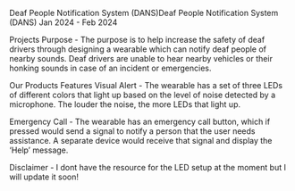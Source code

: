Deaf People Notification System (DANS)Deaf People Notification System (DANS)
Jan 2024 - Feb 2024

Projects Purpose - The purpose is to help increase the safety of deaf drivers through designing a wearable which can notify deaf people of nearby sounds. Deaf drivers are unable to hear nearby vehicles or their honking sounds in case of an incident or emergencies.

Our Products Features
Visual Alert - The wearable has a set of three LEDs of different colors that light up based on the level of noise detected by a microphone. The louder the noise, the more LEDs that light up. 

Emergency Call - The wearable has an emergency call button, which if pressed would send a signal to notify a person that the user needs assistance. A separate device would receive that signal and display the ‘Help’ message.

Disclaimer - I dont have the resource for the LED setup at the moment but I will update it soon!
